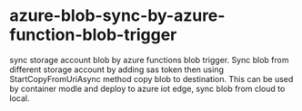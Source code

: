 # azure-blob-sync-by-azure-function-blob-trigger
sync storage account blob by azure functions blob trigger.
Sync blob from different storage account by adding sas token then using StartCopyFromUriAsync method copy blob to destination.
This can be used by container modle and deploy to azure iot edge, sync blob from cloud to local.
